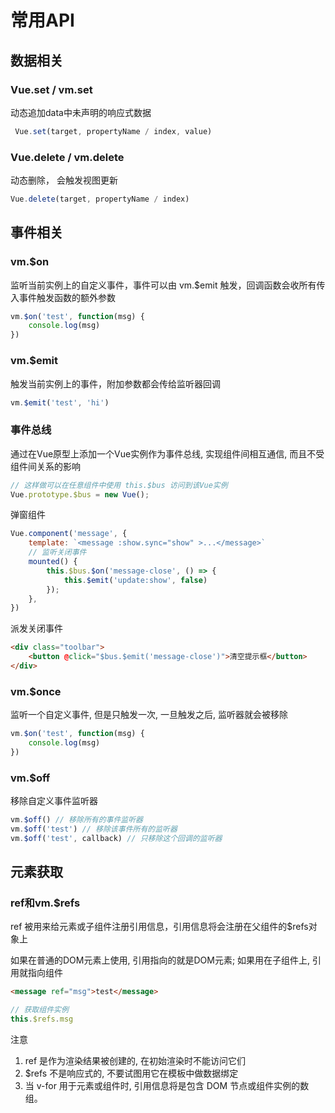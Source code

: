 # 常用API

## 数据相关

### Vue.set / vm.set

动态追加data中未声明的响应式数据

``` js
 Vue.set(target, propertyName / index, value)
```

### Vue.delete / vm.delete

动态删除， 会触发视图更新

``` js
Vue.delete(target, propertyName / index)
```

## 事件相关

### vm.$on

监听当前实例上的自定义事件，事件可以由 vm.$emit 触发，回调函数会收所有传入事件触发函数的额外参数

``` js
vm.$on('test', function(msg) {
    console.log(msg)
})
```

### vm.$emit

触发当前实例上的事件，附加参数都会传给监听器回调

``` js
vm.$emit('test', 'hi')
```

### 事件总线

通过在Vue原型上添加一个Vue实例作为事件总线, 实现组件间相互通信, 而且不受组件间关系的影响

``` js
// 这样做可以在任意组件中使用 this.$bus 访问到该Vue实例
Vue.prototype.$bus = new Vue();
```

弹窗组件

``` js
Vue.component('message', {
    template: `<message :show.sync="show" >...</message>`
    // 监听关闭事件
    mounted() {
        this.$bus.$on('message-close', () => {
            this.$emit('update:show', false)
        });
    },
})
```

派发关闭事件

``` html
<div class="toolbar">
    <button @click="$bus.$emit('message-close')">清空提示框</button>
</div>
```

### vm.$once

监听一个自定义事件, 但是只触发一次, 一旦触发之后, 监听器就会被移除

``` js
vm.$on('test', function(msg) {
    console.log(msg)
})
```

### vm.$off

移除自定义事件监听器

``` js
vm.$off() // 移除所有的事件监听器
vm.$off('test') // 移除该事件所有的监听器
vm.$off('test', callback) // 只移除这个回调的监听器
```

## 元素获取

### ref和vm.$refs

ref 被用来给元素或子组件注册引用信息，引用信息将会注册在父组件的$refs对象上

如果在普通的DOM元素上使用, 引用指向的就是DOM元素; 如果用在子组件上, 引用就指向组件

``` html
<message ref="msg">test</message>
```

``` js
// 获取组件实例
this.$refs.msg
```

注意

1. ref 是作为渲染结果被创建的, 在初始渲染时不能访问它们
2. $refs 不是响应式的, 不要试图用它在模板中做数据绑定
3. 当 v-for 用于元素或组件时, 引用信息将是包含 DOM 节点或组件实例的数组。
